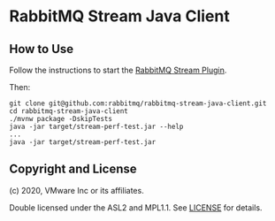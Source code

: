 # RabbitMQ Stream Java Client

## How to Use

Follow the instructions to start the [RabbitMQ Stream Plugin](https://github.com/rabbitmq/rabbitmq-stream).

Then:

```
git clone git@github.com:rabbitmq/rabbitmq-stream-java-client.git
cd rabbitmq-stream-java-client
./mvnw package -DskipTests
java -jar target/stream-perf-test.jar --help
...
java -jar target/stream-perf-test.jar
```

## Copyright and License

(c) 2020, VMware Inc or its affiliates.

Double licensed under the ASL2 and MPL1.1.
See [LICENSE](./LICENSE) for details.
